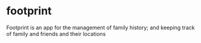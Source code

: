# footprint
Footprint is an app for the management of family history; and keeping track of family and friends and their locations
